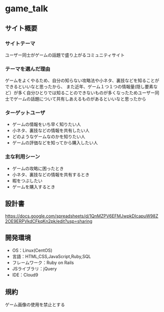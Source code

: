 # game_talk　

## サイト概要


### サイトテーマ
ユーザー同士がゲームの話題で盛り上がるコミュニティサイト

### テーマを選んだ理由
ゲームをよくやるため、自分の知らない攻略法や小ネタ、裏技などを知ることができるといいなと思ったから、
また近年、ゲーム１つ１つの情報量(隠し要素など）が多く自分ひとりでは知ることのできないものが多くなったためユーザー同士でゲームの話題について共有しあえるものがあるといいなと思ったから

### ターゲットユーザ
- ゲームの情報をいち早く知りたい人
- 小ネタ、裏技などの情報を共有したい人
- どのようなゲームなのかを知りたい人
- ゲームの評価などを知ってから購入したい人

### 主な利用シーン
- ゲームの攻略に困ったとき
- 小ネタ、裏技などの情報を共有するとき
- 暇をつぶしたい
- ゲームを購入するとき

## 設計書
https://docs.google.com/spreadsheets/d/1QnMZPV6EFMJwpkDIcapuW98Z2OE9ERPVkdCFkqKn2pk/edit?usp=sharing

## 開発環境
- OS：Linux(CentOS)
- 言語：HTML,CSS,JavaScript,Ruby,SQL
- フレームワーク：Ruby on Rails
- JSライブラリ：jQuery
- IDE：Cloud9

## 規約
ゲーム画像の使用を禁止とする
